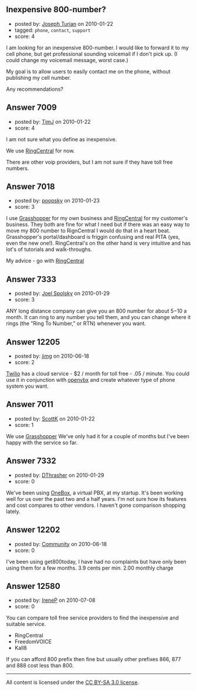 ## Inexpensive 800-number?

- posted by: [Joseph Turian](https://stackexchange.com/users/-1/423-joseph-turian) on 2010-01-22
- tagged: `phone`, `contact`, `support`
- score: 4

I am looking for an inexpensive 800-number. I would like to forward it to my cell phone, but get professional sounding voicemail if I don't pick up. (I could change my voicemail message, worst case.)

My goal is to allow users to easily contact me on the phone, without publishing my cell number.

Any recommendations?


## Answer 7009

- posted by: [TimJ](https://stackexchange.com/users/-1/1172-timj) on 2010-01-22
- score: 4

<p>I am not sure what you define as inexpensive.</p>

<p>We use <a href="http://www.ringcentral.com/" rel="nofollow">RingCentral</a> for now.  </p>

<p>There are other voip providers, but I am not sure if they have toll free numbers.</p>



## Answer 7018

- posted by: [poopsky](https://stackexchange.com/users/-1/2092-poopsky) on 2010-01-23
- score: 3

<p>I use <a href="http://grasshopper.com/" rel="nofollow">Grasshopper</a> for my own business and <a href="http://www.ringcentral.com/" rel="nofollow">RingCentral</a> for my customer's business. They both are fine for what I need but if there was an easy way to move my 800 number to RignCentral I would do that in a heart beat. Grasshopper's portal/dashboard is friggin confusing and real PITA (yes, even the new one!). RingCentral's on the other hand is very intuitive and has lot's of tutorials and walk-throughs.</p>

<p>My advice - go with <a href="http://www.ringcentral.com/" rel="nofollow">RingCentral</a></p>



## Answer 7333

- posted by: [Joel Spolsky](https://stackexchange.com/users/-1/4335-joel-spolsky) on 2010-01-29
- score: 3

ANY long distance company can give you an 800 number for about $5-$10 a month. It can ring to any number you tell them, and you can change where it rings (the "Ring To Number," or RTN) whenever you want.


## Answer 12205

- posted by: [jimg](https://stackexchange.com/users/-1/2380-jimg) on 2010-06-18
- score: 2

<p><a href="http://www.twilio.com/pricing-signup" rel="nofollow">Twilio</a> has a cloud service - $2 / month for toll free - .05 / minute.  You could use it in conjunction with <a href="http://openvbx.org" rel="nofollow">openvbx</a> and create whatever type of phone system you want.</p>



## Answer 7011

- posted by: [ScottK](https://stackexchange.com/users/-1/2245-scottk) on 2010-01-22
- score: 1

<p>We use <a href="http://grasshopper.com/" rel="nofollow" title="Grasshopper">Grasshopper</a> We've only had it for a couple of months but I've been happy with the service so far. </p>



## Answer 7332

- posted by: [DThrasher](https://stackexchange.com/users/-1/326-dthrasher) on 2010-01-29
- score: 0

<p>We've been using <a href="http://www.onebox.com/" rel="nofollow">OneBox</a>, a virtual PBX, at my startup. It's been working well for us over the past two and a half years. I'm not sure how its features and cost compares to other vendors. I haven't gone comparison shopping lately.</p>



## Answer 12202

- posted by: [Community](https://stackexchange.com/users/-1/-1-community) on 2010-06-18
- score: 0

I've been using get800today, I have had no complaints but have only been using them for a few months.  3.9 cents per min. 2.00 monthly charge




## Answer 12580

- posted by: [IreneP](https://stackexchange.com/users/-1/3760-irenep) on 2010-07-08
- score: 0

You can compare toll free service providers to find the inexpensive and suitable service. 

 - RingCentral 
 - FreedomVOICE 
 - Kall8

If you can afford 800 prefix then fine but usually other prefixes 866, 877 and 888 cost less than 800.



---

All content is licensed under the [CC BY-SA 3.0 license](https://creativecommons.org/licenses/by-sa/3.0/).
